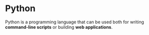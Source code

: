 # Python

Python is a programming language that can be used both for writing **command-line scripts** or building **web applications**.
	